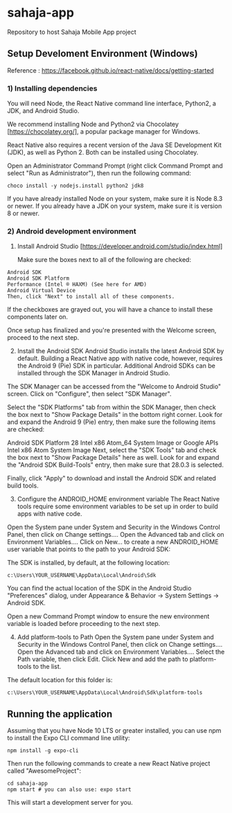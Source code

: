 # sahaja-app
Repository to host Sahaja Mobile App project

## Setup Develoment Environment (Windows)

Reference : https://facebook.github.io/react-native/docs/getting-started

### 1) Installing dependencies
You will need Node, the React Native command line interface, Python2, a JDK, and Android Studio.

We recommend installing Node and Python2 via Chocolatey [https://chocolatey.org/], a popular package manager for Windows.

React Native also requires a recent version of the Java SE Development Kit (JDK), as well as Python 2. Both can be installed using Chocolatey.

Open an Administrator Command Prompt (right click Command Prompt and select "Run as Administrator"), then run the following command:

```
choco install -y nodejs.install python2 jdk8
```

If you have already installed Node on your system, make sure it is Node 8.3 or newer. If you already have a JDK on your system, make sure it is version 8 or newer.

### 2) Android development environment

1. Install Android Studio [https://developer.android.com/studio/index.html]

    Make sure the boxes next to all of the following are checked:

```
Android SDK
Android SDK Platform
Performance (Intel ® HAXM) (See here for AMD)
Android Virtual Device
Then, click "Next" to install all of these components.
```

If the checkboxes are grayed out, you will have a chance to install these components later on.

Once setup has finalized and you're presented with the Welcome screen, proceed to the next step.

2. Install the Android SDK
Android Studio installs the latest Android SDK by default. Building a React Native app with native code, however, requires the Android 9 (Pie) SDK in particular. Additional Android SDKs can be installed through the SDK Manager in Android Studio.

The SDK Manager can be accessed from the "Welcome to Android Studio" screen. Click on "Configure", then select "SDK Manager".

Select the "SDK Platforms" tab from within the SDK Manager, then check the box next to "Show Package Details" in the bottom right corner. Look for and expand the Android 9 (Pie) entry, then make sure the following items are checked:

Android SDK Platform 28
Intel x86 Atom_64 System Image or Google APIs Intel x86 Atom System Image
Next, select the "SDK Tools" tab and check the box next to "Show Package Details" here as well. Look for and expand the "Android SDK Build-Tools" entry, then make sure that 28.0.3 is selected.

Finally, click "Apply" to download and install the Android SDK and related build tools.

3. Configure the ANDROID_HOME environment variable
The React Native tools require some environment variables to be set up in order to build apps with native code.

Open the System pane under System and Security in the Windows Control Panel, then click on Change settings.... Open the Advanced tab and click on Environment Variables.... Click on New... to create a new ANDROID_HOME user variable that points to the path to your Android SDK:

The SDK is installed, by default, at the following location:
```
c:\Users\YOUR_USERNAME\AppData\Local\Android\Sdk
```
You can find the actual location of the SDK in the Android Studio "Preferences" dialog, under Appearance & Behavior → System Settings → Android SDK.

Open a new Command Prompt window to ensure the new environment variable is loaded before proceeding to the next step.

4. Add platform-tools to Path
Open the System pane under System and Security in the Windows Control Panel, then click on Change settings.... Open the Advanced tab and click on Environment Variables.... Select the Path variable, then click Edit. Click New and add the path to platform-tools to the list.

The default location for this folder is:

```
c:\Users\YOUR_USERNAME\AppData\Local\Android\Sdk\platform-tools
```

## Running the application

Assuming that you have Node 10 LTS or greater installed, you can use npm to install the Expo CLI command line utility:

```
npm install -g expo-cli
```

Then run the following commands to create a new React Native project called "AwesomeProject":

```
cd sahaja-app
npm start # you can also use: expo start
```

This will start a development server for you.
